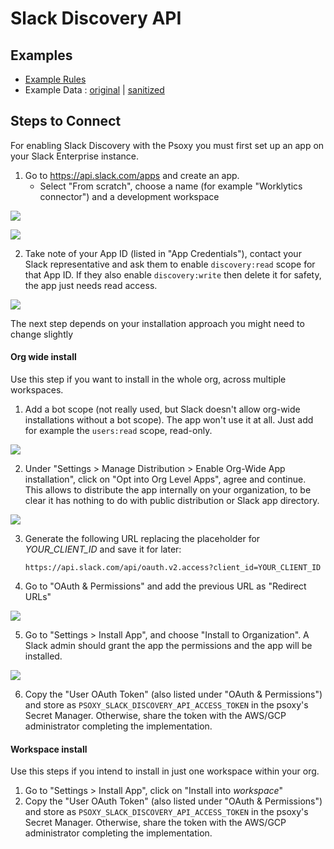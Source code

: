 # Slack Discovery API

## Examples

* [Example Rules](example-rules/slack/discovery.yaml)
* Example Data : [original](api-response-examples/slack) | [sanitized](api-response-examples/slack/sanitized)

## Steps to Connect

For enabling Slack Discovery with the Psoxy you must first set up an app on your Slack Enterprise
instance.

1. Go to https://api.slack.com/apps and create an app.
    - Select "From scratch", choose a name (for example "Worklytics connector") and a development workspace

![](./img/slack-step-1.png)

![](./img/slack-step-2.png)

2. Take note of your App ID (listed in "App Credentials"), contact your Slack representative and ask
   them to enable `discovery:read` scope for that App ID.
   If they also enable `discovery:write` then delete it for safety, the app just needs read access.

![](./img/slack-step-3.png)

The next step depends on your installation approach you might need to change slightly

#### Org wide install

Use this step if you want to install in the whole org, across multiple workspaces.

1. Add a bot scope (not really used, but Slack doesn't allow org-wide installations without a bot scope).
   The app won't use it at all. Just add for example the `users:read` scope, read-only.

![](./img/slack-step-scopes.png)

2. Under "Settings > Manage Distribution > Enable Org-Wide App installation",
   click on "Opt into Org Level Apps", agree and continue. This allows to distribute the app internally
   on your organization, to be clear it has nothing to do with public distribution or Slack app directory.

![](./img/slack-step-distribution.png)

3. Generate the following URL replacing the placeholder for *YOUR_CLIENT_ID* and save it for
   later:

   `https://api.slack.com/api/oauth.v2.access?client_id=YOUR_CLIENT_ID`

4. Go to "OAuth & Permissions" and add the previous URL as "Redirect URLs"

![](./img/slack-step-redirect-urls.png)

5. Go to "Settings > Install App", and choose "Install to Organization". A Slack admin should grant
   the app the permissions and the app will be installed.

![](./img/slack-step-install-org.png)

6. Copy the "User OAuth Token" (also listed under "OAuth & Permissions") and store as
   `PSOXY_SLACK_DISCOVERY_API_ACCESS_TOKEN` in the psoxy's Secret
   Manager. Otherwise, share the token with the AWS/GCP administrator completing the implementation.

#### Workspace install

Use this steps if you intend to install in just one workspace within your org.

1. Go to "Settings > Install App", click on "Install into *workspace*"
2. Copy the "User OAuth Token" (also listed under "OAuth & Permissions") and store as
   `PSOXY_SLACK_DISCOVERY_API_ACCESS_TOKEN` in the psoxy's Secret
   Manager. Otherwise, share the token with the AWS/GCP administrator completing the implementation.
